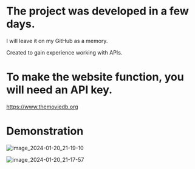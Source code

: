# The project was developed in a few days.
I will leave it on my GitHub as a memory.

Created to gain experience working with APIs.


# To make the website function, you will need an API key.
https://www.themoviedb.org

# Demonstration
![image_2024-01-20_21-19-10](https://github.com/dimayur/reactfilm/assets/106042166/fe22bec5-dec4-499c-b352-e16ed0921b66)

![image_2024-01-20_21-17-57](https://github.com/dimayur/reactfilm/assets/106042166/a68f2da8-98b9-4d70-a8d0-a5f013747fac)

